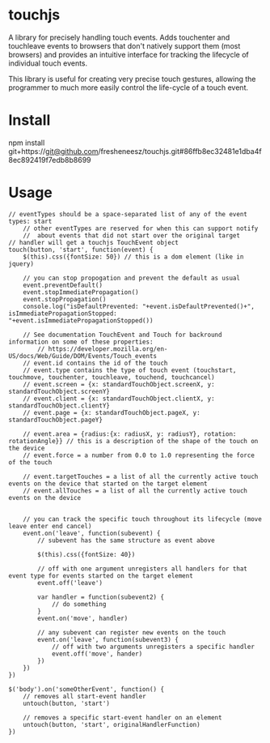 touchjs
=======

A library for precisely handling touch events. Adds touchenter and touchleave events to browsers that don't natively support them (most browsers) and provides an intuitive interface for tracking the lifecycle of individual touch events.

This library is useful for creating very precise touch gestures, allowing the programmer to much more easily control the life-cycle of a touch event.

Install
=======

npm install git+https://git@github.com/fresheneesz/touchjs.git#86ffb8ec32481e1dba4f8ec892419f7edb8b8699

Usage
=====

```
// eventTypes should be a space-separated list of any of the event types: start
    // other eventTypes are reserved for when this can support notify 
	// 	about events that did not start over the original target
// handler will get a touchjs TouchEvent object
touch(button, 'start', function(event) {
    $(this).css({fontSize: 50}) // this is a dom element (like in jquery)

	// you can stop propogation and prevent the default as usual
    event.preventDefault()
    event.stopImmediatePropagation()
    event.stopPropagation()
    console.log("isDefaultPrevented: "+event.isDefaultPrevented()+", isImmediatePropagationStopped: "+event.isImmediatePropagationStopped())

	// See documentation TouchEvent and Touch for backround information on some of these properties: 
		// https://developer.mozilla.org/en-US/docs/Web/Guide/DOM/Events/Touch_events
	// event.id contains the id of the touch
    // event.type contains the type of touch event (touchstart, touchmove, touchenter, touchleave, touchend, touchcancel)
    // event.screen = {x: standardTouchObject.screenX, y: standardTouchObject.screenY}
    // event.client = {x: standardTouchObject.clientX, y: standardTouchObject.clientY}
    // event.page = {x: standardTouchObject.pageX, y: standardTouchObject.pageY}

    // event.area = {radius:{x: radiusX, y: radiusY}, rotation: rotationAngle}} // this is a description of the shape of the touch on the device
	// event.force = a number from 0.0 to 1.0 representing the force of the touch

    // event.targetTouches = a list of all the currently active touch events on the device that started on the target element
    // event.allTouches = a list of all the currently active touch events on the device    


    // you can track the specific touch throughout its lifecycle (move leave enter end cancel)
    event.on('leave', function(subevent) {
    	// subevent has the same structure as event above
        
        $(this).css({fontSize: 40})  
		
		// off with one argument unregisters all handlers for that event type for events started on the target element
		event.off('leave')
		
        var handler = function(subevent2) {
			// do something
		}
		event.on('move', handler)                 
        
        // any subevent can register new events on the touch
        event.on('leave', function(subevent3) {
			// off with two arguments unregisters a specific handler
			event.off('move', hander)
		})
	})
})

$('body').on('someOtherEvent', function() {
	// removes all start-event handler
	untouch(button, 'start')	
	
	// removes a specific start-event handler on an element
	untouch(button, 'start', originalHandlerFunction)	
})
```
